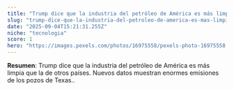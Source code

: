 ```yaml
---
title: "Trump dice que la industria del petróleo de América es más limpia que la de otros países. Nuevos datos muestran enormes emisiones de los pozos de Texas."
slug: "trump-dice-que-la-industria-del-petroleo-de-america-es-mas-limpia-que-la-de-otro"
date: "2025-09-04T15:21:31.255Z"
niche: "tecnologia"
score: 1
hero: "https://images.pexels.com/photos/16975558/pexels-photo-16975558.jpeg?auto=compress&cs=tinysrgb&fit=crop&h=627&w=1200&auto=compress&cs=tinysrgb&w=1024&h=576&fit=crop"
---
```


**Resumen**: Trump dice que la industria del petróleo de América es más limpia que la de otros países. Nuevos datos muestran enormes emisiones de los pozos de Texas..
